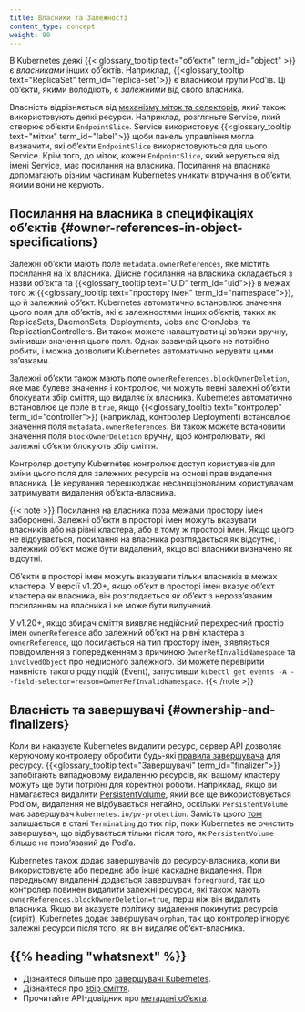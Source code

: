 ```yaml
---
title: Власники та Залежності
content_type: concept
weight: 90
---
```


<!-- overview -->

В Kubernetes деякі {{< glossary_tooltip text="обʼєкти" term_id="object" >}} є
*власниками* інших обʼєктів. Наприклад, {{<glossary_tooltip text="ReplicaSet" term_id="replica-set">}} є власником групи Podʼів. Ці обʼєкти, якими володіють, є *залежними* від свого власника.

Власність відрізняється від [механізму міток та селекторів](/docs/concepts/overview/working-with-objects/labels/), який також використовують деякі ресурси. Наприклад, розгляньте Service, який створює обʼєкти `EndpointSlice`. Service використовує {{<glossary_tooltip text="мітки" term_id="label">}} щоби панель управління могла
визначити, які обʼєкти `EndpointSlice` використовуються для цього Service. Крім того, до міток, кожен `EndpointSlice`, який керується від імені Service, має
посилання на власника. Посилання на власника допомагають різним частинам Kubernetes уникати втручання в обʼєкти, якими вони не керують.

## Посилання на власника в специфікаціях обʼєктів {#owner-references-in-object-specifications}

Залежні обʼєкти мають поле `metadata.ownerReferences`, яке містить посилання на їх власника. Дійсне посилання на власника складається з назви обʼєкта та {{<glossary_tooltip text="UID" term_id="uid">}} в межах того ж {{<glossary_tooltip text="простору імен" term_id="namespace">}}, що й залежний обʼєкт. Kubernetes автоматично встановлює значення цього поля для обʼєктів, які є залежностями інших обʼєктів, таких як ReplicaSets, DaemonSets, Deployments, Jobs and CronJobs, та ReplicationControllers. Ви також можете налаштувати ці звʼязки вручну, змінивши значення цього поля. Однак зазвичай цього не потрібно робити, і можна дозволити Kubernetes автоматично керувати цими звʼязками.

Залежні обʼєкти також мають поле `ownerReferences.blockOwnerDeletion`, яке має булеве значення і контролює, чи можуть певні залежні обʼєкти блокувати збір сміття, що видаляє їх власника. Kubernetes автоматично встановлює це поле в `true`, якщо {{<glossary_tooltip text="контролер" term_id="controller">}} (наприклад, контролер Deployment) встановлює значення поля `metadata.ownerReferences`. Ви також можете встановити значення поля `blockOwnerDeletion` вручну, щоб контролювати, які залежні обʼєкти блокують збір сміття.

Контролер доступу Kubernetes контролює доступ користувачів для зміни цього поля для залежних ресурсів на основі прав видалення власника. Це керування перешкоджає несанкціонованим користувачам затримувати видалення обʼєкта-власника.

{{< note >}}
Посилання на власника поза межами простору імен заборонені. Залежні обʼєкти в просторі імен можуть вказувати власників або на рівні кластера, або в тому ж просторі імен. Якщо цього не відбувається, посилання на власника розглядається як відсутнє, і залежний обʼєкт може бути видалений, якщо всі власники визначено як відсутні.

Обʼєкти в просторі імен можуть вказувати тільки власників в межах кластера. У версії v1.20+, якщо обʼєкт в просторі імен вказує обʼєкт кластера як власника, він розглядається як обʼєкт з нерозвʼязаним посиланням на власника і не може бути вилучений.

У v1.20+, якщо збирач сміття виявляє недійсний перехресний простір імен `ownerReference` або залежний обʼєкт на рівні кластера з `ownerReference`, що посилається на тип простору імен, зʼявляється повідомлення з попередженням з причиною `OwnerRefInvalidNamespace` та `involvedObject` про недійсного залежного. Ви можете перевірити наявність такого роду подій (Event), запустивши `kubectl get events -A --field-selector=reason=OwnerRefInvalidNamespace`.
{{< /note >}}

## Власність та завершувачі {#ownership-and-finalizers}

Коли ви наказуєте Kubernetes видалити ресурс, сервер API дозволяє керуючому контролеру обробити будь-які [правила завершувача](/docs/concepts/overview/working-with-objects/finalizers/) для ресурсу. {{<glossary_tooltip text="Завершувачі" term_id="finalizer">}} запобігають випадковому видаленню ресурсів, які вашому кластеру можуть ще бути потрібні для коректної роботи. Наприклад, якщо ви намагаєтеся видалити [PersistentVolume](/docs/concepts/storage/persistent-volumes/), який все ще використовується Podʼом, видалення не відбувається негайно, оскільки `PersistentVolume` має завершувач `kubernetes.io/pv-protection`. Замість цього [том](/docs/concepts/storage/volumes/) залишається в стані `Terminating` до тих пір, поки Kubernetes не очистить завершувач, що відбувається тільки після того, як `PersistentVolume` більше не привʼязаний до Podʼа.

Kubernetes також додає завершувачів до ресурсу-власника, коли ви використовуєте або [переднє або інше каскадне видалення](/docs/concepts/architecture/garbage-collection/#cascading-deletion). При передньому видаленні додається завершувач `foreground`, так що контролер повинен видалити залежні ресурси, які також мають `ownerReferences.blockOwnerDeletion=true`, перш ніж він видалить власника. Якщо ви вказуєте політику видалення покинутих ресурсів (сиріт), Kubernetes додає завершувач `orphan`, так що контролер ігнорує залежні ресурси після того, як він видаляє обʼєкт-власника.

## {{% heading "whatsnext" %}}

* Дізнайтеся більше про [завершувачі Kubernetes](/docs/concepts/overview/working-with-objects/finalizers/).
* Дізнайтеся про [збір сміття](/docs/concepts/architecture/garbage-collection).
* Прочитайте API-довідник про [метадані обʼєкта](/docs/reference/kubernetes-api/common-definitions/object-meta/#System).
